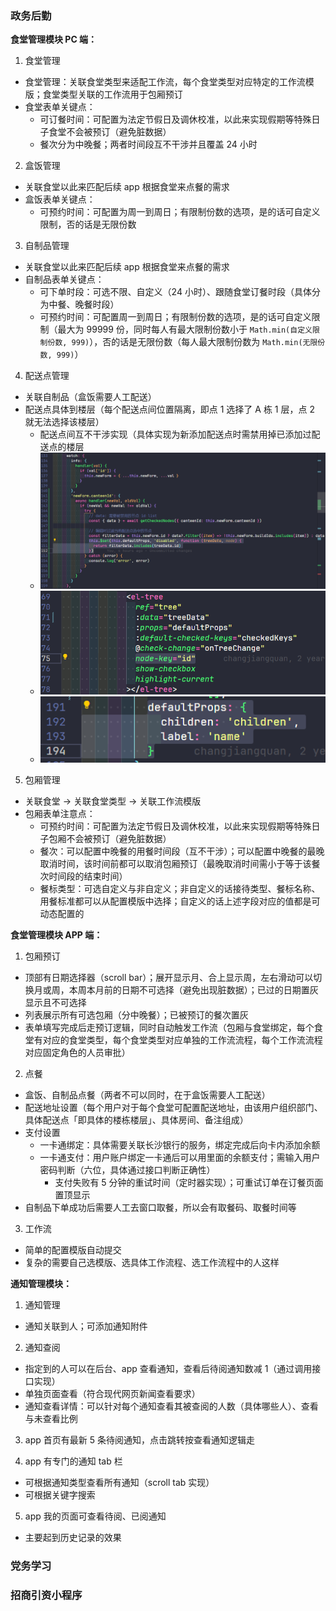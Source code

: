 ### 政务后勤
**食堂管理模块 PC 端：**
1. 食堂管理
- 食堂管理：关联食堂类型来适配工作流，每个食堂类型对应特定的工作流模版；食堂类型关联的工作流用于包厢预订
- 食堂表单关键点：
  - 可订餐时间：可配置为法定节假日及调休校准，以此来实现假期等特殊日子食堂不会被预订（避免脏数据）
  - 餐次分为中晚餐；两者时间段互不干涉并且覆盖 24 小时

2. 盒饭管理
- 关联食堂以此来匹配后续 app 根据食堂来点餐的需求
- 盒饭表单关键点：
  - 可预约时间：可配置为周一到周日；有限制份数的选项，是的话可自定义限制，否的话是无限份数

3. 自制品管理
- 关联食堂以此来匹配后续 app 根据食堂来点餐的需求
- 自制品表单关键点：
  - 可下单时段：可选不限、自定义（24 小时）、跟随食堂订餐时段（具体分为中餐、晚餐时段）
  - 可预约时间：可配置周一到周日；有限制份数的选项，是的话可自定义限制（最大为 99999 份，同时每人有最大限制份数小于 `Math.min(自定义限制份数, 999)`），否的话是无限份数（每人最大限制份数为 `Math.min(无限份数, 999)`）

4. 配送点管理
- 关联自制品（盒饭需要人工配送）
- 配送点具体到楼层（每个配送点间位置隔离，即点 1 选择了 A 栋 1 层，点 2 就无法选择该楼层）
  - 配送点间互不干涉实现（具体实现为新添加配送点时需禁用掉已添加过配送点的楼层
  - ![el-tree-disable-node1](../interview-note/image/el-tree-disabled-node-1.png)
  - ![el-tree-disable-node2](../interview-note/image/el-tree-disabled-node-2.png)
  - ![el-tree-disable-node3](../interview-note/image/el-tree-disabled-node-3.png)

5. 包厢管理
- 关联食堂 -> 关联食堂类型 -> 关联工作流模版
- 包厢表单注意点：
  - 可预约时间：可配置为法定节假日及调休校准，以此来实现假期等特殊日子包厢不会被预订（避免脏数据）
  - 餐次：可以配置中晚餐的用餐时间段（互不干涉）；可以配置中晚餐的最晚取消时间，该时间前都可以取消包厢预订（最晚取消时间需小于等于该餐次时间段的结束时间）
  - 餐标类型：可选自定义与非自定义；非自定义的话接待类型、餐标名称、用餐标准都可以从配置模版中选择；自定义的话上述字段对应的值都是可动态配置的

**食堂管理模块 APP 端：**
1. 包厢预订
- 顶部有日期选择器（scroll bar）；展开显示月、合上显示周，左右滑动可以切换月或周，本周本月前的日期不可选择（避免出现脏数据）；已过的日期置灰显示且不可选择
- 列表展示所有可选包厢（分中晚餐）；已被预订的餐次置灰
- 表单填写完成后走预订逻辑，同时自动触发工作流（包厢与食堂绑定，每个食堂有对应的食堂类型，每个食堂类型对应单独的工作流流程，每个工作流流程对应固定角色的人员审批）

2. 点餐
- 盒饭、自制品点餐（两者不可以同时，在于盒饭需要人工配送）
- 配送地址设置（每个用户对于每个食堂可配置配送地址，由该用户组织部门、具体配送点「即具体的楼栋楼层」、具体房间、备注组成）
- 支付设置
  - 一卡通绑定：具体需要关联长沙银行的服务，绑定完成后向卡内添加余额
  - 一卡通支付：用户账户绑定一卡通后可以用里面的余额支付；需输入用户密码判断（六位，具体通过接口判断正确性）
    - 支付失败有 5 分钟的重试时间（定时器实现）；可重试订单在订餐页面置顶显示
- 自制品下单成功后需要人工去窗口取餐，所以会有取餐码、取餐时间等

3. 工作流
- 简单的配置模版自动提交
- 复杂的需要自己选模版、选具体工作流程、选工作流程中的人这样

**通知管理模块：**
1. 通知管理
- 通知关联到人；可添加通知附件

2. 通知查阅
- 指定到的人可以在后台、app 查看通知，查看后待阅通知数减 1（通过调用接口实现）
- 单独页面查看（符合现代网页新闻查看要求）
- 通知查看详情：可以针对每个通知查看其被查阅的人数（具体哪些人）、查看与未查看比例

3. app 首页有最新 5 条待阅通知，点击跳转按查看通知逻辑走

4. app 有专门的通知 tab 栏
- 可根据通知类型查看所有通知（scroll tab 实现）
- 可根据关键字搜索

5. app 我的页面可查看待阅、已阅通知
- 主要起到历史记录的效果

### 党务学习

### 招商引资小程序